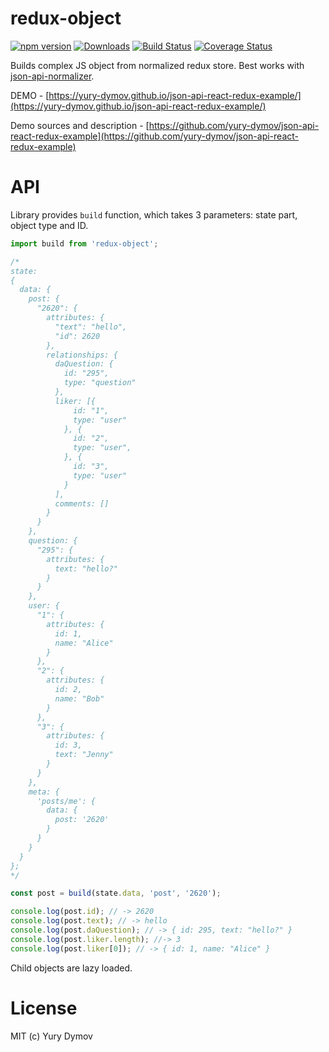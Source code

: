 # redux-object

[![npm version](https://img.shields.io/npm/v/redux-object.svg?style=flat)](https://www.npmjs.com/package/redux-object)
[![Downloads](http://img.shields.io/npm/dm/redux-object.svg?style=flat-square)](https://npmjs.org/package/redux-object)
[![Build Status](https://img.shields.io/travis/yury-dymov/redux-object/master.svg?style=flat)](https://travis-ci.org/yury-dymov/redux-object)
[![Coverage Status](https://coveralls.io/repos/github/yury-dymov/redux-object/badge.svg?branch=master)](https://coveralls.io/github/yury-dymov/redux-object?branch=master)

Builds complex JS object from normalized redux store. Best works with [json-api-normalizer](https://github.com/yury-dymov/json-api-normalizer).

DEMO - [https://yury-dymov.github.io/json-api-react-redux-example/](https://yury-dymov.github.io/json-api-react-redux-example/)

Demo sources and description - [https://github.com/yury-dymov/json-api-react-redux-example](https://github.com/yury-dymov/json-api-react-redux-example)

# API
Library provides `build` function, which takes 3 parameters: state part, object type and ID.

```JavaScript
import build from 'redux-object';

/*
state:
{
  data: {
    post: {
      "2620": {
        attributes: {
          "text": "hello",
          "id": 2620
        },
        relationships: {
          daQuestion: {
            id: "295",
            type: "question"
          },
          liker: [{
              id: "1",
              type: "user"
            }, {
              id: "2",
              type: "user",
            }, {
              id: "3",
              type: "user"
            }
          ],
          comments: []
        }
      }
    },
    question: {
      "295": {
        attributes: {
          text: "hello?"
        }
      }
    },
    user: {
      "1": {
        attributes: {
          id: 1,
          name: "Alice"
        }
      },
      "2": {
        attributes: {
          id: 2,
          name: "Bob"
        }
      },
      "3": {
        attributes: {
          id: 3,
          text: "Jenny"
        }
      }
    },
    meta: {
      'posts/me': {
        data: {
          post: '2620'
        }
      }
    }
  }
};
*/

const post = build(state.data, 'post', '2620');

console.log(post.id); // -> 2620
console.log(post.text); // -> hello
console.log(post.daQuestion); // -> { id: 295, text: "hello?" }
console.log(post.liker.length); //-> 3
console.log(post.liker[0]); // -> { id: 1, name: "Alice" }
```

Child objects are lazy loaded.

# License
MIT (c) Yury Dymov
